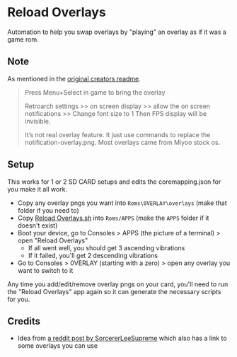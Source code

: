 # Reload Overlays

Automation to help you swap overlays by "playing" an overlay as if it was a game rom.

## Note

As mentioned in the [original creators readme](https://www.reddit.com/r/RG35XX/comments/124ifth/comment/jdzdns3).

> Press Menu+Select in game to bring the overlay
>
>Retroarch settings >> on screen display >> allow the on screen notifications >> Change font size to 1 Then FPS display will be invisible.
>
>It’s not real overlay feature. It just use commands to replace the notification-overlay.png. Most overlays came from Miyoo stock os.

## Setup

This works for 1 or 2 SD CARD setups and edits the coremapping.json for you make it all work.

- Copy any overlay pngs you want into `Roms\0VERLAY\overlays` (make that folder if you need to)
- Copy [Reload Overlays.sh](Reload%20Overlays.sh) into `Roms/APPS` (make the `APPS` folder if it doesn't exist)
- Boot your device, go to Consoles > APPS (the picture of a terminal) > open "Reload Overlays"
  - If all went well, you should get 3 ascending vibrations
  - If it failed, you'll get 2 descending vibrations
- Go to Consoles > 0VERLAY (starting with a zero) > open any overlay you want to switch to it

Any time you add/edit/remove overlay pngs on your card, you'll need to run the "Reload Overlays" app again so it can generate the necessary scripts for you.

## Credits

- Idea from [a reddit post by SorcererLeeSupreme](https://www.reddit.com/r/RG35XX/comments/124ifth/garlicos_with_changeable_overlays/) which also has a link to some overlays you can use